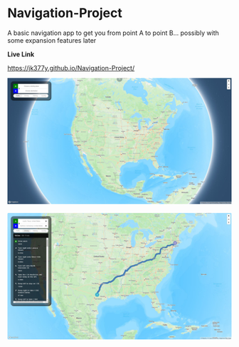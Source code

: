 # Navigation-Project
A basic navigation app to get you from point A to point B... possibly with some expansion features later
<br>

**Live Link**

https://jk377y.github.io/Navigation-Project/

<img src="./assets/images/startMap.JPG" alt="screenshot of the initial load page in the browser" width=900px><br><br>
<img src="./assets/images/navDirections.JPG" alt="screenshot of the navigation working in the browser" width=900px><br>
